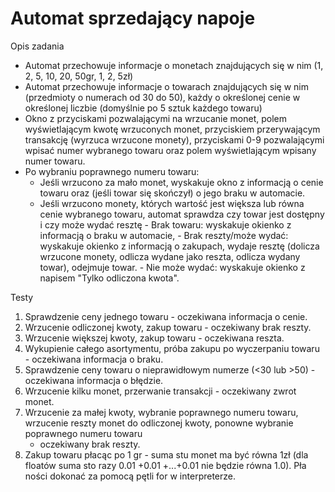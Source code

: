# Automat sprzedający napoje


Opis zadania
- Automat przechowuje informacje o monetach znajdujących się w nim (1, 2, 5,
10, 20, 50gr, 1, 2, 5zł)
- Automat przechowuje informacje o towarach znajdujących się w nim (przedmioty o
numerach od 30 do 50), każdy o określonej cenie w określonej liczbie (domyślnie
po 5 sztuk każdego towaru)
- Okno z przyciskami pozwalającymi na wrzucanie monet, polem wyświetlającym
kwotę wrzuconych monet, przyciskiem przerywającym transakcję (wyrzuca
wrzucone monety), przyciskami 0-9 pozwalającymi wpisać numer wybranego
towaru oraz polem wyświetlającym wpisany numer towaru.
- Po wybraniu poprawnego numeru towaru:
	- Jeśli wrzucono za mało monet, wyskakuje okno z informacją o cenie towaru
	  oraz (jeśli towar się skończył) o jego braku w automacie.
	- Jeśli wrzucono monety, których wartość jest większa lub równa cenie wybranego
	  towaru, automat sprawdza czy towar jest dostępny i czy może wydać resztę
			- Brak towaru: wyskakuje okienko z informacją o braku w automacie,
			- Brak reszty/może wydać: wyskakuje okienko z informacją o
			  zakupach, wydaje resztę (dolicza wrzucone monety, odlicza wydane
			  jako reszta, odlicza wydany towar), odejmuje towar.
			- Nie może wydać: wyskakuje okienko z napisem "Tylko odliczona kwota".

Testy
1. Sprawdzenie ceny jednego towaru - oczekiwana informacja o cenie.
2. Wrzucenie odliczonej kwoty, zakup towaru - oczekiwany brak reszty.
3. Wrzucenie większej kwoty, zakup towaru - oczekiwana reszta.
4. Wykupienie całego asortymentu, próba zakupu po wyczerpaniu towaru -
	oczekiwana informacja o braku.
5. Sprawdzenie ceny towaru o nieprawidłowym numerze (<30 lub >50) -
	oczekiwana informacja o błędzie.
6. Wrzucenie kilku monet, przerwanie transakcji - oczekiwany zwrot monet.
7. Wrzucenie za małej kwoty, wybranie poprawnego numeru towaru, wrzucenie
	reszty monet do odliczonej kwoty, ponowne wybranie poprawnego numeru towaru
	- oczekiwany brak reszty.
8. Zakup towaru płacąc po 1 gr - suma stu monet ma być równa 1zł (dla floatów
	suma sto razy 0.01 +0.01 +...+0.01 nie będzie równa 1.0). Pła ności dokonać
	za pomocą pętli for w interpreterze.
